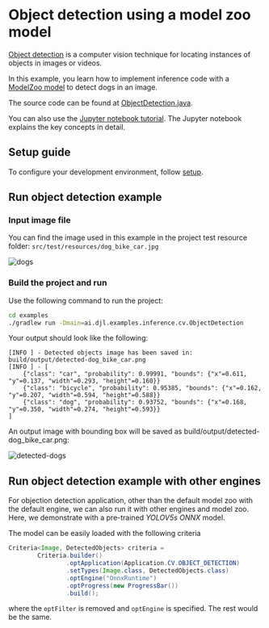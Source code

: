 # Object detection using a model zoo model

[Object detection](https://en.wikipedia.org/wiki/Object_detection) is a computer vision technique
for locating instances of objects in images or videos.

In this example, you learn how to implement inference code with a [ModelZoo model](../../docs/model-zoo.md) to detect dogs in an image.

The source code can be found at [ObjectDetection.java](https://github.com/deepjavalibrary/djl/blob/master/examples/src/main/java/ai/djl/examples/inference/cv/ObjectDetection.java).

You can also use the [Jupyter notebook tutorial](https://docs.djl.ai/master/docs/demos/jupyter/object_detection_with_model_zoo.html).
The Jupyter notebook explains the key concepts in detail.

## Setup guide

To configure your development environment, follow [setup](../../docs/development/setup.md).

## Run object detection example

### Input image file
You can find the image used in this example in the project test resource folder: `src/test/resources/dog_bike_car.jpg`

![dogs](../src/test/resources/dog_bike_car.jpg)

### Build the project and run
Use the following command to run the project:

```sh
cd examples
./gradlew run -Dmain=ai.djl.examples.inference.cv.ObjectDetection
```

Your output should look like the following:

```text
[INFO ] - Detected objects image has been saved in: build/output/detected-dog_bike_car.png
[INFO ] - [
	{"class": "car", "probability": 0.99991, "bounds": {"x"=0.611, "y"=0.137, "width"=0.293, "height"=0.160}}
	{"class": "bicycle", "probability": 0.95385, "bounds": {"x"=0.162, "y"=0.207, "width"=0.594, "height"=0.588}}
	{"class": "dog", "probability": 0.93752, "bounds": {"x"=0.168, "y"=0.350, "width"=0.274, "height"=0.593}}
]
```

An output image with bounding box will be saved as build/output/detected-dog_bike_car.png:

![detected-dogs](img/detected-dog_bike_car.png)

## Run object detection example with other engines
For objection detection application, other than the default model zoo with the default engine,
we can also run it with other engines and model zoo. Here, we demonstrate with a pre-trained *YOLOV5s ONNX* model.

The model can be easily loaded with the following criteria

```java
Criteria<Image, DetectedObjects> criteria =
        Criteria.builder()
                .optApplication(Application.CV.OBJECT_DETECTION)
                .setTypes(Image.class, DetectedObjects.class)
                .optEngine("OnnxRuntime")
                .optProgress(new ProgressBar())
                .build();
```

where the `optFilter` is removed and `optEngine` is specified. The rest would be the same. 
